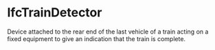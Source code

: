 IfcTrainDetector
================
Device attached to the rear end of the last vehicle of a train acting on a
fixed equipment to give an indication that the train is complete.


